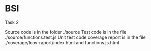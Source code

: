 # BSI
Task 2 

Source code is in the folder ./source
Test code is in the file ./source/functions.test.js
Unit test code coverage report is in the file ./coverage/Icov-raport/index.html and functions.js.html
